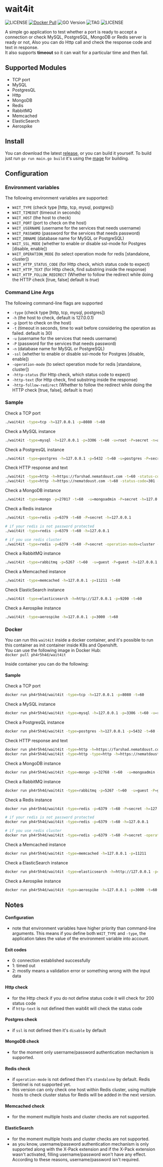 # wait4it
 
![LICENSE](https://img.shields.io/github/workflow/status/ph4r5h4d/wait4it/Wait4it&#32;CI?style=for-the-badge) [![Docker Pull](https://img.shields.io/docker/pulls/ph4r5h4d/wait4it?style=for-the-badge)](https://hub.docker.com/r/ph4r5h4d/wait4it)  ![GO Version](https://img.shields.io/github/go-mod/go-version/ph4r5h4d/wait4it?style=for-the-badge) ![TAG](https://img.shields.io/github/v/tag/ph4r5h4d/wait4it?style=for-the-badge) ![LICENSE](https://img.shields.io/github/license/ph4r5h4d/wait4it?style=for-the-badge)
  
A simple go application to test whether a port is ready to accept a connection or check 
MySQL, PostgreSQL, MongoDB or Redis server is ready or not, Also you can do Http call and check 
the response code and text in response.  
It also supports **timeout** so it can wait for a particular time and then fail.

## Supported Modules
* TCP port
* MySQL
* PostgresQL
* Http
* MongoDB
* Redis
* RabbitMQ
* Memcached
* ElasticSearch
* Aerospike

## Install
You can download the latest [release](https://github.com/ph4r5h4d/wait4it/releases), or you can build it yourself.
To build just run `go run main.go build` it's using the [mage](https://magefile.org) for building.

## Configuration
### Environment variables
The following environment variables are supported:

* `W4IT_TYPE` (check type [http, tcp, mysql, postgres])
* `W4IT_TIMEOUT` (timeout in seconds)
* `W4IT_HOST` (the host to check)
* `W4IT_PORT` (port to check on the host)
* `W4IT_USERNAME` (username for the services that needs username)
* `W4IT_PASSWORD` (password for the services that needs password)
* `W4IT_DBNAME` (database name for MySQL or PostgreSQL)
* `W4IT_SSL_MODE` (whether to enable or disable ssl-mode for Postgres [disable, enable])
* `W4IT_OPERATION_MODE` (to select operation mode for redis [standalone, cluster])
* `W4IT_HTTP_STATUS_CODE` (for Http check, which status code to expect)
* `W4IT_HTTP_TEXT` (for Http check, find substring inside the response)
* `W4IT_HTTP_FOLLOW_REDIRECT` (Whether to follow the redirect while doing the HTTP check [true, false] default is *true*)

### Command Line Args
The following command-line flags are supported

* `-type` (check type [http, tcp, mysql, postgres])
* `-h` (the host to check, default is 127.0.0.1)
* `-p` (port to check on the host) 
* `-t` (timeout in seconds, time to wait before considering the operation as failed. default is 30)
* `-u` (username for the services that needs username)
* `-P` (password for the services that needs password)
* `-n` (database name for MySQL or PostgreSQL)  
* `-ssl` (whether to enable or disable ssl-mode for Postgres [disable, enable])  
* `-operation-mode` (to select operation mode for redis [standalone, cluster])  
* `-http-status` (for Http check, which status code to expect)  
* `-http-text` (for Http check, find substring inside the response)  
* `-http-follow-redirect` (Whether to follow the redirect while doing the HTTP check [true, false], default is *true*)  

### Sample
Check a TCP port  
```bash
./wait4it -type=tcp -h=127.0.0.1 -p=8080 -t=60
``` 

Check a MySQL instance
```bash
./wait4it -type=mysql -h=127.0.0.1 -p=3306 -t=60 -u=root -P=secret -n=app 
```
Check a PostgresQL instance
```bash
./wait4it -type=postgres -h=127.0.0.1 -p=5432 -t=60 -u=postgres -P=secret -ssl=disable
```

Check HTTP response and text
```bash
./wait4it -type=http -h=https://farshad.nematdoust.com -t=60 -status-code=200 -http-text="Software Engineer" 
./wait4it -type=http -h=https://nematdoust.com -t=60 -status-code=301 -W4IT_HTTP_FOLLOW_REDIRECT=false 
```

Check a MongoDB instance
```bash
./wait4it -type=mongo -p=27017 -t=60  -u=mongoadmin -P=secret -h=127.0.0.1
```

Check a Redis instance
```bash
./wait4it -type=redis -p=6379 -t=60 -P=secret -h=127.0.0.1

# if your redis is not password protected
./wait4it -type=redis -p=6379 -t=60 -h=127.0.0.1

# if you use redis cluster
./wait4it -type=redis -p=6379 -t=60 -P=secret -operation-mode=cluster -h=127.0.0.1
```

Check a RabbitMQ instance
```bash
./wait4it -type=rabbitmq -p=5267 -t=60  -u=guest -P=guest -h=127.0.0.1
```

Check a Memcached instance
```bash
./wait4it -type=memcached -h=127.0.0.1 -p=11211 -t=60
```

Check ElasticSearch instance
```bash
./wait4it -type=elasticsearch -h=http://127.0.0.1 -p=9200 -t=60
```

Check a Aerospike instance
```bash
./wait4it -type=aerospike -h=127.0.0.1 -p=3000 -t=60
``` 

### Docker
You can run this `wait4it` inside a docker container, and it's possible to run this container as init container inside
K8s and Openshift.  
You can use the following image in Docker Hub:  
`docker pull ph4r5h4d/wait4it`

Inside container you can do the following:  

#### Sample
Check a TCP port  
```bash
docker run ph4r5h4d/wait4it -type=tcp -h=127.0.0.1 -p=8080 -t=60
``` 

Check a MySQL instance
```bash
docker run ph4r5h4d/wait4it -type=mysql -h=127.0.0.1 -p=3306 -t=60 -u=root -P=secret -n=app 
```

Check a PostgresQL instance
```bash
docker run ph4r5h4d/wait4it -type=postgres -h=127.0.0.1 -p=5432 -t=60 -u=postgres -P=secret -ssl=disable
```

Check HTTP response and text
```bash
docker run ph4r5h4d/wait4it -type=http -h=https://farshad.nematdoust.com -t=60 -status-code=200 -http-text="Software Engineer" 
docker run ph4r5h4d/wait4it -type=http -type=http -h=https://nematdoust.com -t=60 -status-code=301 -W4IT_HTTP_FOLLOW_REDIRECT=false  
```

Check a MongoDB instance
```bash
docker run ph4r5h4d/wait4it -type=mongo -p=32768 -t=60  -u=mongoadmin -P=secret -h=127.0.0.1
```

Check a RabbitMQ instance
```bash
docker run ph4r5h4d/wait4it -type=rabbitmq -p=5267 -t=60  -u=guest -P=guest -h=127.0.0.1
```

Check a Redis instance
```bash
docker run ph4r5h4d/wait4it -type=redis -p=6379 -t=60 -P=secret -h=127.0.0.1

# if your redis is not password protected
docker run ph4r5h4d/wait4it -type=redis -p=6379 -t=60 -h=127.0.0.1

# if you use redis cluster
docker run ph4r5h4d/wait4it -type=redis -p=6379 -t=60 -P=secret -operation-mode=cluster -h=127.0.0.1
```

Check a Memcached instance
```bash
docker run ph4r5h4d/wait4it -type=memcached -h=127.0.0.1 -p=11211
```

Check a ElasticSearch instance
```bash
docker run ph4r5h4d/wait4it -type=elasticsearch -h=http://127.0.0.1 -p=9200
```

Check a Aerospike instance
```bash
docker run ph4r5h4d/wait4it -type=aerospike -h=127.0.0.1 -p=3000 -t=60
``` 

## Notes
#### Configuration
* note that environment variables have higher priority than command-line arguments. 
This means if you define both `W4IT_TYPE` and `-type`, the application takes the value of the environment variable into account.

#### Exit codes
* 0: connection established successfully
* 1: timed out
* 2: mostly means a validation error or something wrong with the input data

#### Http check
* for the Http check if you do not define status code it will check for 200 status code
* if `http-text` is not defined then wait4it will check the status code

#### Postgres check
* if `ssl` is not defined then it's `disable` by default

#### MongoDB check
* for the moment only username/password authentication mechanism is supported.

#### Redis check
* if `operation-mode` is not defined then it's `standalone` by default. Redis Sentinel is not supported yet.
* this version can only check one host within Redis cluster, using multiple hosts to check cluster status for Redis will be added in the next version.

#### Memcached check
* for the moment multiple hosts and cluster checks are not supported.

#### ElasticSearch
* for the moment multiple hosts and cluster checks are not supported.
* as you know, username/password authentication mechanism is only supported along with the X-Pack extension and if the X-Pack extension wasn't activated, filling username/password won't have any effect. According to these reasons, username/password isn't required.
